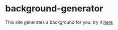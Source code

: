 # background-generator
This site generates a background for you.
try it [here](https://pedrodias92.github.io/background-generator/)
